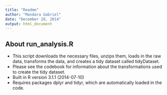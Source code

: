 ```yaml
---
title: "Readme"
author: "Mandara Gabriel"
date: "December 20, 2014"
output: html_document
---
```


## About run_analysis.R
* This script downloads the necessary files, unzips them, loads in the raw data, transforms the data, and creates a tidy dataset called tidyDataset.
* Please see the codebook for information about the transformations used to create the tidy dataset.
* Built in R version 3.1.1 (2014-07-10)
* Requires packages dplyr and tidyr, which are automatically loaded in the code.
